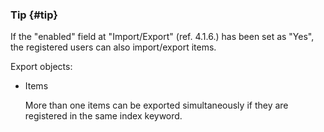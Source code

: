 ### Tip {#tip}

If the &quot;enabled&quot; field at &quot;Import/Export&quot; (ref. 4.1.6.) has been set as &quot;Yes&quot;, the registered users can also import/export items.

Export objects:

*   Items

    More than one items can be exported simultaneously if they are registered in the same index keyword.